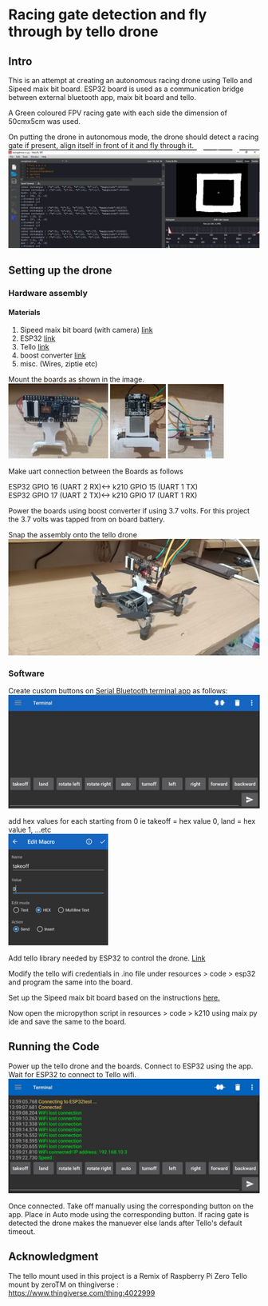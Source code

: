 # Racing gate detection and fly through by tello drone

## Intro
This is an attempt at creating an autonomous racing drone using Tello and Sipeed maix bit board. ESP32 board is used as a communication bridge between external bluetooth app, maix bit board and tello.

A Green coloured FPV racing gate with each side the dimension of 50cmx5cm was used.

On putting the drone in autonomous mode, the drone should detect a racing gate if present, align itself in front of it and fly through it.
<img src="images/racing1.png">



## Setting up the drone



### Hardware assembly

#### Materials
1) Sipeed maix bit board (with camera) [link](https://www.seeedstudio.com/Sipeed-MAix-BiT-for-RISC-V-AI-IoT-p-2872.html)
2) ESP32 [link](https://www.amazon.com/HiLetgo-ESP-WROOM-32-Development-Microcontroller-Integrated/dp/B0718T232Z/ref=sr_1_3?dchild=1&keywords=esp32&qid=1610295651&sr=8-3)
3) Tello [link](https://www.amazon.com/Tello-CP-PT-00000252-01-Quadcopter-Drone/dp/B07H4W5YWB/ref=sr_1_2?dchild=1&keywords=tello&qid=1610295767&sr=8-2&th=1)
4) boost converter [link](https://www.amazon.com/Comidox-Module-Voltage-Converter-0-9-5V/dp/B07L76KLRY/ref=sr_1_6?dchild=1&keywords=micro+boost+converter&qid=1610295804&sr=8-6)
5) misc. (Wires, ziptie etc)


Mount the boards as shown in the image.  
<img src="images/front.jpg" width="200">
<img src="images/bottom.jpg" width="112">
<img src="images/side.jpg" width="112">

Make uart connection between the Boards as follows

ESP32 GPIO 16 (UART 2 RX)<-> k210 GPIO 15 (UART 1 TX)  
ESP32 GPIO 17 (UART 2 TX)<-> k210 GPIO 17 (UART 1 RX)

Power the boards using boost converter if using 3.7 volts. For this project the 3.7 volts was tapped from on board battery.

Snap the assembly onto the tello drone  
<img src="images/assembled.jpg">

### Software 

Create custom buttons on [Serial Bluetooth terminal app](https://play.google.com/store/apps/details?hl=en&id=de.kai_morich.serial_bluetooth_terminal) as follows:
<img src="images/app.jpg">


add hex values for each starting from 0 ie takeoff = hex value 0, land = hex value 1, ...etc   
<img src="images/macro.jpg" width = "200">

Add tello library needed by ESP32 to control the drone. [Link](https://github.com/aku-projects/ESP32-Tello)

Modify the tello wifi credentials in .ino file under resources > code > esp32 and program the same into the board.

Set up the Sipeed maix bit board based on the instructions [here.](https://maixpy.sipeed.com/en/)

Now open the micropython script in resources > code > k210 using maix py ide and save the same to the board. 


## Running the Code

Power up the tello drone and the boards. Connect to ESP32 using the app. Wait for ESP32 to connect to Tello wifi.  
<img src="images/tello connection.jpg" >

Once connected. Take off manually using the corresponding button on the app. Place in Auto mode using the corresponding button. If racing gate is detected the drone makes the manuever else lands after Tello's default timeout.


## Acknowledgment
The tello mount used in this project is a Remix of Raspberry Pi Zero Tello mount by zeroTM on thingiverse : https://www.thingiverse.com/thing:4022999
